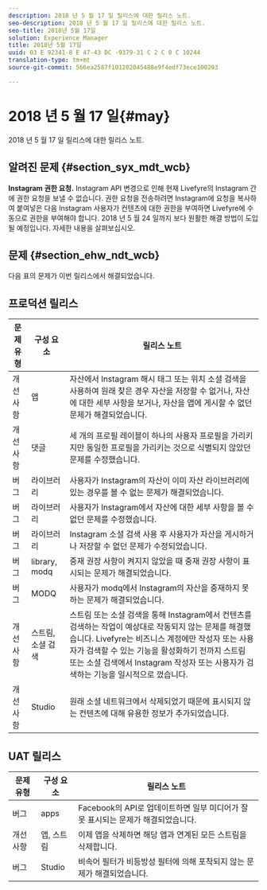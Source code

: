 ```yaml
---
description: 2018 년 5 월 17 일 릴리스에 대한 릴리스 노트.
seo-description: 2018 년 5 월 17 일 릴리스에 대한 릴리스 노트.
seo-title: 2018년 5월 17일
solution: Experience Manager
title: 2018년 5월 17일
uuid: 03 E 92341-8 E 47-43 DC -9379-31 C 2 C 0 C 10244
translation-type: tm+mt
source-git-commit: 566ea2587f101202045488e9f4edf73ece100293

---
```



# 2018 년 5 월 17 일{#may}

2018 년 5 월 17 일 릴리스에 대한 릴리스 노트.

## 알려진 문제 {#section_syx_mdt_wcb}

**Instagram 권한 요청.** Instagram API 변경으로 인해 현재 Livefyre의 Instagram 간에 권한 요청을 보낼 수 없습니다. 권한 요청을 전송하려면 Instagram에 요청을 복사하여 붙여넣은 다음 Instagram 사용자가 컨텐츠에 대한 권한을 부여하면 Livefyre에 수동으로 권한을 부여해야 합니다. 2018 년 5 월 24 일까지 보다 원활한 해결 방법이 도입될 예정입니다. [](/help/using/c-anouncements.md#c_anouncements)자세한 내용을 살펴보십시오.

## 문제 {#section_ehw_ndt_wcb}

다음 표의 문제가 이번 릴리스에서 해결되었습니다.

## 프로덕션 릴리스

| **문제 유형** | **구성 요소** | **릴리스 노트** |
|---|---|---|
| 개선 사항 | 앱 | 자산에서 Instagram 해시 태그 또는 위치 소셜 검색을 사용하여 원래 찾은 경우 자산을 저장할 수 없거나, 자산에 대한 세부 사항을 보거나, 자산을 앱에 게시할 수 없던 문제가 해결되었습니다. |
| 개선 사항 | 댓글 | 세 개의 프로필 레이블이 하나의 사용자 프로필을 가리키지만 동일한 프로필을 가리키는 것으로 식별되지 않았던 문제를 수정했습니다. |
| 버그 | 라이브러리 | 사용자가 Instagram의 자산이 이미 자산 라이브러리에 있는 경우를 볼 수 없는 문제가 해결되었습니다. |
| 버그 | 라이브러리 | 사용자가 Instagram에서 자산에 대한 세부 사항을 볼 수 없던 문제를 수정했습니다. |
| 버그 | 라이브러리 | Instagram 소셜 검색 사용 후 사용자가 자산을 게시하거나 저장할 수 없던 문제가 수정되었습니다. |
| 버그 | library, modq | 중재 권장 사항이 켜지지 않았을 때 중재 권장 사항이 표시되는 문제가 해결되었습니다. |
| 버그 | MODQ | 사용자가 modq에서 Instagram의 자산을 중재하지 못하는 문제가 해결되었습니다. |
| 개선 사항 | 스트림, 소셜 검색 | 스트림 또는 소셜 검색을 통해 Instagram에서 컨텐츠를 검색하는 작업이 예상대로 작동되지 않는 문제를 해결했습니다. Livefyre는 비즈니스 계정에만 작성자 또는 사용자가 검색할 수 있는 기능을 활성화하기 전까지 스트림 또는 소셜 검색에서 Instagram 작성자 또는 사용자가 검색하는 기능을 일시적으로 껐습니다. |
| 개선 사항 | Studio | 원래 소셜 네트워크에서 삭제되었기 때문에 표시되지 않는 컨텐츠에 대해 유용한 정보가 추가되었습니다. |

## UAT 릴리스

| **문제 유형** | **구성 요소** | **릴리스 노트** |
|---|---|---|
| 버그 | apps | Facebook의 API로 업데이트하면 일부 미디어가 잘못 표시되는 문제가 해결되었습니다. |
| 개선 사항 | 앱, 스트림 | 이제 앱을 삭제하면 해당 앱과 연계된 모든 스트림을 삭제합니다. |
| 버그 | Studio | 비속어 필터가 비등방성 필터에 의해 포착되지 않는 문제가 해결되었습니다. |

